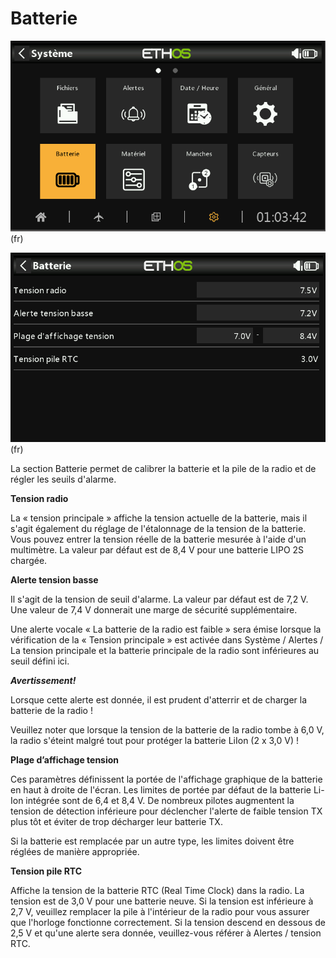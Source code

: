 # Batterie

![](../.gitbook/assets/0.png)(fr)

![](../.gitbook/assets/1.png)(fr)

La section Batterie permet de calibrer la batterie et la pile de la radio et de régler les seuils d'alarme.

**Tension radio**

La « tension principale » affiche la tension actuelle de la batterie, mais il s'agit également du réglage de l'étalonnage de la tension de la batterie. Vous pouvez entrer la tension réelle de la batterie mesurée à l'aide d'un multimètre. La valeur par défaut est de 8,4 V pour une batterie LIPO 2S chargée.

**Alerte tension basse**

Il s'agit de la tension de seuil d'alarme. La valeur par défaut est de 7,2 V. Une valeur de 7,4 V donnerait une marge de sécurité supplémentaire.

Une alerte vocale « La batterie de la radio est faible » sera émise lorsque la vérification de la « Tension principale » est activée dans Système / Alertes / La tension principale et la batterie principale de la radio sont inférieures au seuil défini ici.

_**Avertissement!**_

Lorsque cette alerte est donnée, il est prudent d'atterrir et de charger la batterie de la radio !

Veuillez noter que lorsque la tension de la batterie de la radio tombe à 6,0 V, la radio s'éteint malgré tout pour protéger la batterie LiIon (2 x 3,0 V) !

**Plage d’affichage tension**

Ces paramètres définissent la portée de l'affichage graphique de la batterie en haut à droite de l'écran. Les limites de portée par défaut de la batterie Li-Ion intégrée sont de 6,4 et 8,4 V. De nombreux pilotes augmentent la tension de détection inférieure pour déclencher l'alerte de faible tension TX plus tôt et éviter de trop décharger leur batterie TX.

Si la batterie est remplacée par un autre type, les limites doivent être réglées de manière appropriée.

**Tension pile RTC**

Affiche la tension de la batterie RTC (Real Time Clock) dans la radio. La tension est de 3,0 V pour une batterie neuve. Si la tension est inférieure à 2,7 V, veuillez remplacer la pile à l'intérieur de la radio pour vous assurer que l'horloge fonctionne correctement. Si la tension descend en dessous de 2,5 V et qu'une alerte sera donnée, veuillez-vous référer à Alertes / tension RTC.
